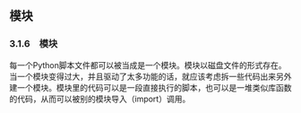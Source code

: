## 模块

### 3.1.6　模块

每一个Python脚本文件都可以被当成是一个模块。模块以磁盘文件的形式存在。当一个模块变得过大，并且驱动了太多功能的话，就应该考虑拆一些代码出来另外建一个模块。模块里的代码可以是一段直接执行的脚本，也可以是一堆类似库函数的代码，从而可以被别的模块导入（import）调用。